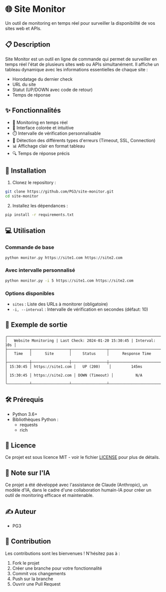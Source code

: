 # 🌐 Site Monitor

Un outil de monitoring en temps réel pour surveiller la disponibilité de vos sites web et APIs.

## 📋 Description

Site Monitor est un outil en ligne de commande qui permet de surveiller en temps réel l'état de plusieurs sites web ou APIs simultanément. Il affiche un tableau dynamique avec les informations essentielles de chaque site :
- Horodatage du dernier check
- URL du site
- Statut (UP/DOWN avec code de retour)
- Temps de réponse

## ✨ Fonctionnalités

- 🔄 Monitoring en temps réel
- 🎨 Interface colorée et intuitive
- ⏱️ Intervalle de vérification personnalisable
- 🚦 Détection des différents types d'erreurs (Timeout, SSL, Connection)
- 📊 Affichage clair en format tableau
- 🔍 Temps de réponse précis

## 🚀 Installation

1. Clonez le repository :
```bash
git clone https://github.com/PG3/site-monitor.git
cd site-monitor
```

2. Installez les dépendances :
```bash
pip install -r requirements.txt
```

## 💻 Utilisation

### Commande de base
```bash
python monitor.py https://site1.com https://site2.com
```

### Avec intervalle personnalisé
```bash
python monitor.py -i 5 https://site1.com https://site2.com
```

### Options disponibles
- `sites` : Liste des URLs à monitorer (obligatoire)
- `-i, --interval` : Intervalle de vérification en secondes (défaut: 10)

## 📸 Exemple de sortie

```
╭────────────────────────────────────────────────────────────────────────╮
│   Website Monitoring | Last Check: 2024-01-20 15:30:45 | Interval: 10s │
├──────────┬─────────────────┬────────────────┬──────────────────────────┤
│   Time   │      Site       │     Status     │      Response Time       │
├──────────┼─────────────────┼────────────────┼──────────────────────────┤
│ 15:30:45 │ https://site1.com │   UP (200)    │         145ms           │
│ 15:30:45 │ https://site2.com │ DOWN (Timeout) │          N/A            │
╰──────────┴─────────────────┴────────────────┴──────────────────────────╯
```

## 🛠️ Prérequis

- Python 3.6+
- Bibliothèques Python :
  - requests
  - rich

## 📄 Licence

Ce projet est sous licence MIT - voir le fichier [LICENSE](LICENSE) pour plus de détails.

## 🤖 Note sur l'IA

Ce projet a été développé avec l'assistance de Claude (Anthropic), un modèle d'IA, dans le cadre d'une collaboration humain-IA pour créer un outil de monitoring efficace et maintenable.

## ✍️ Auteur

- PG3

## 🤝 Contribution

Les contributions sont les bienvenues ! N'hésitez pas à :
1. Fork le projet
2. Créer une branche pour votre fonctionnalité
3. Commit vos changements
4. Push sur la branche
5. Ouvrir une Pull Request 